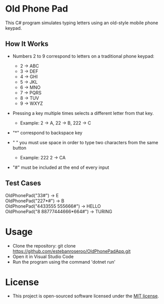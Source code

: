 # Old Phone Pad

This C# program simulates typing letters using an old-style mobile phone keypad.

## How It Works
- Numbers 2 to 9 correspond to letters on a traditional phone keypad:
  - 2 → ABC
  - 3 → DEF
  - 4 → GHI
  - 5 → JKL
  - 6 → MNO
  - 7 → PQRS
  - 8 → TUV
  - 9 → WXYZ

- Pressing a key multiple times selects a different letter from that key.
  - Example: 2 → A, 22 → B, 222 → C

- "*" correspond to backspace key
- " " you must use space in order to type two characters from the same button
  - Example: 222 2 → CA
- "#" must be included at the end of every input

## Test Cases
OldPhonePad("33#") → E  
OldPhonePad("227*#") → B  
OldPhonePad("4433555 555666#") → HELLO  
OldPhonePad("8 88777444666*664#") → TURING  

# Usage
- Clone the repository: git clone https://github.com/estebanroseroo/OldPhonePadApp.git
- Open it in Visual Studio Code
- Run the program using the command 'dotnet run'

# License
- This project is open-sourced software licensed under the [MIT license](https://opensource.org/licenses/MIT).
